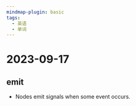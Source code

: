 ```yaml
---
mindmap-plugin: basic
tags:
  - 英语
  - 单词
---
```


# 2023-09-17

## emit
- Nodes emit signals when some event occurs.